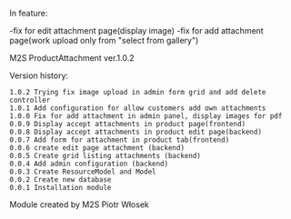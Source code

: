 In feature:

-fix for edit attachment page(display image)
-fix for add attachment page(work upload only from "select from gallery")

M2S ProductAttachment ver.1.0.2

Version history:
    
    1.0.2 Trying fix image upload in admin form grid and add delete controller
    1.0.1 Add configuration for allow customers add own attachments
    1.0.0 Fix for add attachment in admin panel, display images for pdf
    0.0.9 Display accept attachments in product page(frontend)
    0.0.8 Display accept attachments in product edit page(backend)
    0.0.7 Add form for attachment in product tab(frontend)
    0.0.6 create edit page attachment (backend)
    0.0.5 Create grid listing attachments (backend)
    0.0.4 Add admin configuration (backend)
    0.0.3 Create ResourceModel and Model 
    0.0.2 Create new database
    0.0.1 Installation module


Module created by M2S Piotr Włosek

